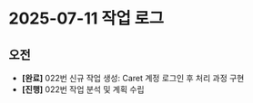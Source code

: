 # 2025-07-11 작업 로그

## 오전

- **[완료]** 022번 신규 작업 생성: Caret 계정 로그인 후 처리 과정 구현
- **[진행]** 022번 작업 분석 및 계획 수립
